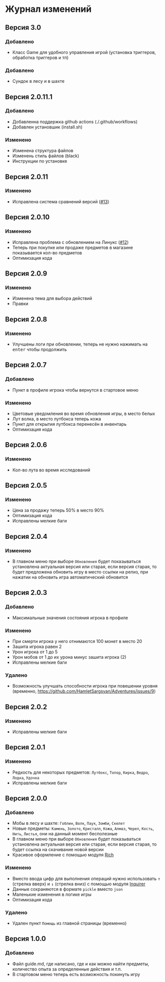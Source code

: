 # Журнал изменений

## Версия 3.0

### Добавлено

- Класс Game для удобного управления игрой (установка триггеров, обработка триггеров и тп)

### Добавлено

- Сундок в лесу и в шахте


## Версия 2.0.11.1

### Добавлено

- Добавленна поддержка github actions (./.github/workflows)
- Добавлен установшик (install.sh)

### Изменено

- Изменена структура файлов
- Изменень стиль файлов (black)
- Инструкции по установке

## Версия 2.0.11

### Изменено

- Исправлена система сравнений версий ([#13](https://github.com/HamletSargsyan/Adventures/issues/13))

## Версия 2.0.10

### Изменено

- Исправлена проблема с обновлением на Линукс ([#12](https://github.com/HamletSargsyan/Adventures/issues/12))
- Теперь при покупке или продаже предметов в магазине показывается кол-во предметов
- Оптимизация кода

## Версия 2.0.9

### Изменено

- Изменена тема для выбора действий
- Правки

## Версия 2.0.8

### Изменено

- Улучшены логи при обновлении, теперь не нужно нажимать на <kbd>enter</kbd> чтобы продолжить

## Версия 2.0.7

### Добавлено

- Пункт в профиле игрока чтобы вернутся в стартовое меню

### Изменено

- Цветовые уведомления во время обновления игры, в место белых
- Лут волка, в место лутбокса теперь кожа
- Пункт для открытия лутбокса перенесён в инвентарь
- Оптимизация кода

## Версия 2.0.6

### Изменено

- Кол-во лута во время исследований

## Версия 2.0.5

### Изменено

- Цена за продажу теперь 50% в место 90%
- Оптимизация кода
- Исправлены мелкие баги

## Версия 2.0.4

### Изменено

- В главном меню при выборе `Обновления` будет показываться установлена актуальная версия или старая, если версия старая, то будет предложена обновить игру в место ссылки на релиз, при нажатии на обновить игра автоматический обновится

## Версия 2.0.3

### Добавлено

- Максимальные значения состояния игрока в профиле

### Изменено

- При смерти игрока у него отнимаются 100 монет в место 20
- Зашита игрока равен 2
- Урон игрока от 1 до 5
- Урон мобов от 1 до их урона минус зашита игрока (2)
- Исправлены мелкие баги

### Удалено

- Возможность улучшать способности игрока при повешении уровня (временно, <https://github.com/HamletSargsyan/Adventures/issues/9>)

## Версия 2.0.2

### Изменено

- Исправлены мелкие баги

## Версия 2.0.1

### Изменено

- Редкость для некоторых предметов: `Лутбокс`, `Топор`, `Кирка`, `Ведро`, `Лодка`, `Удочка`
- Исправлены мелкие баги

## Версия 2.0.0

### Добавлено

- Мобы в лесу и шахте: `Гоблин`, `Волк`, `Паук`, `Зомби`, `Скелет`
- Новые предметы: `Камень`, `Золото`, `Кристалл`, `Кожа`, `Алмаз`, `Череп`, `Кость`, `Нить`, `Листья`, они на данный момент бесполезные
- В главном меню при выборе `Обновления` будет показываться установлена актуальная версия или старая, если версия старая, то будет ссылка на скачивание новой версии
- Красивое оформление с помощью модуля [Rich](https://github.com/Textualize/rich)

### Изменено

- Вместо ввода цифр для выполнения операций нужно использовать <kbd>↑</kbd> (стрелка вверх) и <kbd>↓</kbd> (стрелка вниз) с помощью модуля [Inquirer](https://github.com/magmax/python-inquirer)
- Данные сохраняются в формате `pickle` вместо `json`
- Маленькие изменения в логике игры
- Оптимизация кода

### Удалено

- Удален пункт `Помощь` из главной страницы (временно)

## Версия 1.0.0

### Добавлено

- Файл guide.md, где написано, где и как можно найти предметы, количество опыта за определенные действия и т.п.
- В стартовом меню теперь есть возможность покинуть игру
